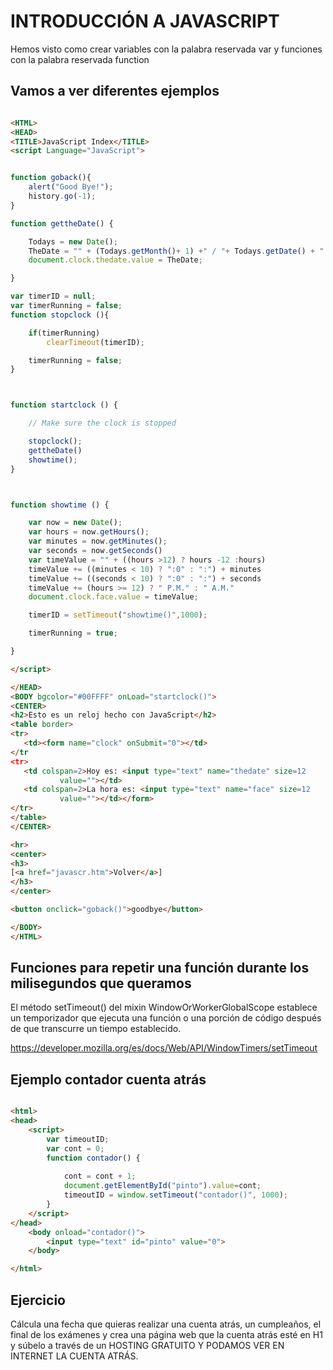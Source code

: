 # INTRODUCCIÓN A JAVASCRIPT


Hemos visto como crear variables con la palabra reservada var y funciones con la palabra reservada function


Vamos a ver diferentes ejemplos
---

```html

<HTML>
<HEAD>
<TITLE>JavaScript Index</TITLE>
<script Language="JavaScript">


function goback(){
	alert("Good Bye!");
	history.go(-1);
}

function gettheDate() {

	Todays = new Date();
	TheDate = "" + (Todays.getMonth()+ 1) +" / "+ Todays.getDate() + " / " + (Todays.getYear() + 1900) 
	document.clock.thedate.value = TheDate;

}

var timerID = null;
var timerRunning = false;
function stopclock (){

	if(timerRunning)
		clearTimeout(timerID);

	timerRunning = false;
}



function startclock () {

	// Make sure the clock is stopped

	stopclock();
	gettheDate()
	showtime();
}



function showtime () {

	var now = new Date();
	var hours = now.getHours();
	var minutes = now.getMinutes();
	var seconds = now.getSeconds()
	var timeValue = "" + ((hours >12) ? hours -12 :hours)
	timeValue += ((minutes < 10) ? ":0" : ":") + minutes
	timeValue += ((seconds < 10) ? ":0" : ":") + seconds
	timeValue += (hours >= 12) ? " P.M." : " A.M."
	document.clock.face.value = timeValue;

	timerID = setTimeout("showtime()",1000);

	timerRunning = true;

}

</script>

</HEAD>
<BODY bgcolor="#00FFFF" onLoad="startclock()">
<CENTER>
<h2>Esto es un reloj hecho con JavaScript</h2>
<table border>
<tr>
   <td><form name="clock" onSubmit="0"></td>
</tr
<tr>
   <td colspan=2>Hoy es: <input type="text" name="thedate" size=12
           value=""></td>
   <td colspan=2>La hora es: <input type="text" name="face" size=12
           value=""></td></form>
</tr>
</table>
</CENTER>

<hr>
<center>
<h3>
[<a href="javascr.htm">Volver</a>]
</h3>
</center>

<button onclick="goback()">goodbye</button>

</BODY>
</HTML>

```

Funciones para repetir una función durante los milisegundos que queramos
---
El método setTimeout() del mixin WindowOrWorkerGlobalScope establece un temporizador que ejecuta una función o una porción de código después de que transcurre un tiempo establecido.

https://developer.mozilla.org/es/docs/Web/API/WindowTimers/setTimeout


Ejemplo contador cuenta atrás
---
```html

<html>
<head>
    <script>
        var timeoutID;
        var cont = 0;
        function contador() {
            
            cont = cont + 1;
            document.getElementById("pinto").value=cont;
            timeoutID = window.setTimeout("contador()", 1000);
        }
    </script>
</head>
    <body onload="contador()">
        <input type="text" id="pinto" value="0">
    </body>

</html>
``` 

Ejercicio
---
Cálcula una fecha que quieras realizar una cuenta atrás, un cumpleaños, el final de los exámenes y crea una página web que la cuenta atrás esté en H1 y súbelo a través de un HOSTING GRATUITO Y PODAMOS VER EN INTERNET LA CUENTA ATRÁS.
